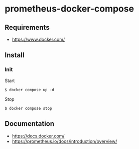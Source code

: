 # prometheus-docker-compose

## Requirements

 - https://www.docker.com/

## Install

### Init

Start
```
$ docker compose up -d
```

Stop
```
$ docker compose stop
```

## Documentation
* https://docs.docker.com/
* https://prometheus.io/docs/introduction/overview/
